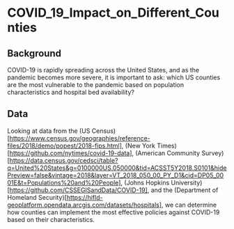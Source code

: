 # COVID_19_Impact_on_Different_Counties
## Background
COVID-19 is rapidly spreading across the United States, and as the pandemic becomes more severe, it is important to ask: which US counties are the most vulnerable to the pandemic based on population characteristics and hospital bed availability?

## Data
Looking at data from the (US Census)[https://www.census.gov/geographies/reference-files/2018/demo/popest/2018-fips.html], (New York Times)[https://github.com/nytimes/covid-19-data], (American Community Survey)[https://data.census.gov/cedsci/table?q=United%20States&g=0100000US.050000&tid=ACSST5Y2018.S0101&hidePreview=false&vintage=2018&layer=VT_2018_050_00_PY_D1&cid=DP05_0001E&t=Populations%20and%20People], (Johns Hopkins University)[https://github.com/CSSEGISandData/COVID-19], and the (Department of Homeland Security)[https://hifld-geoplatform.opendata.arcgis.com/datasets/hospitals], we can determine how counties can implement the most effective policies against COVID-19 based on their characteristics. 



